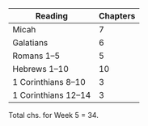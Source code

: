 Reading | Chapters
--- | ---
Micah | 7
Galatians | 6
Romans 1–5 | 5
Hebrews 1–10 | 10
1 Corinthians 8–10 | 3
1 Corinthians 12–14 | 3

Total chs. for Week 5 = 34.